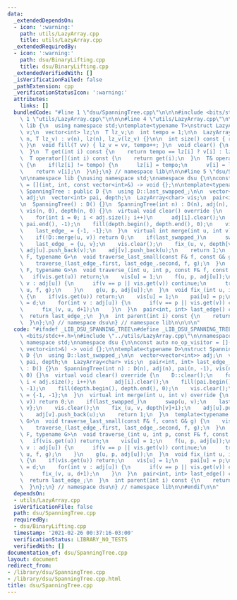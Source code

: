 ```yaml
---
data:
  _extendedDependsOn:
  - icon: ':warning:'
    path: utils/LazyArray.cpp
    title: utils/LazyArray.cpp
  _extendedRequiredBy:
  - icon: ':warning:'
    path: dsu/BinaryLifting.cpp
    title: dsu/BinaryLifting.cpp
  _extendedVerifiedWith: []
  _isVerificationFailed: false
  _pathExtension: cpp
  _verificationStatusIcon: ':warning:'
  attributes:
    links: []
  bundledCode: "#line 1 \"dsu/SpanningTree.cpp\"\n\n\n#include <bits/stdc++.h>\n#line\
    \ 1 \"utils/LazyArray.cpp\"\n\n\n#line 4 \"utils/LazyArray.cpp\"\n\nnamespace\
    \ lib {\n  using namespace std;\ntemplate<typename T>\nstruct LazyArray {\n  vector<T>\
    \ v;\n  vector<int> lz;\n  T lz_v;\n  int tempo = 1;\n\n  LazyArray() {}\n  LazyArray(int\
    \ n, T lz_v) : v(n), lz(n), lz_v(lz_v) {}\n\n  int size() const { return v.size();\
    \ }\n  void fill(T vv) { lz_v = vv, tempo++; }\n  void clear() {\n    fill(T());\n\
    \  }\n  T get(int i) const {\n    return tempo == lz[i] ? v[i] : lz_v;\n  }\n\
    \  T operator[](int i) const {\n    return get(i);\n  }\n  T& operator[](int i)\
    \ {\n    if(lz[i] != tempo) {\n      lz[i] = tempo;\n      v[i] = lz_v;\n    }\n\
    \    return v[i];\n  }\n};\n} // namespace lib\n\n\n#line 5 \"dsu/SpanningTree.cpp\"\
    \n\nnamespace lib {\nusing namespace std;\nnamespace dsu {\n\nconst auto no_op_visitor\
    \ = [](int, int, const vector<int>&) -> void {};\n\ntemplate<typename D>\nstruct\
    \ SpanningTree : public D {\n  using D::last_swapped_;\n\n  vector<vector<int>>\
    \ adj;\n  vector<int> pai, depth;\n  LazyArray<char> vis;\n  pair<int, int> last_edge_;\n\
    \n  SpanningTree() : D() {}\n  SpanningTree(int n) : D(n), adj(n), pai(n, -1),\
    \ vis(n, 0), depth(n, 0) {}\n  virtual void clear() override {\n    D::clear();\n\
    \    for(int i = 0; i < adj.size(); i++)\n      adj[i].clear();\n    fill(pai.begin(),\
    \ pai.end(), -1);\n    fill(depth.begin(), depth.end(), 0);\n    vis.clear();\n\
    \    last_edge_ = {-1, -1};\n  }\n  virtual int merge(int u, int v) override {\n\
    \    if(!D::merge(u, v)) return 0;\n    if(last_swapped_)\n      swap(u, v);\n\
    \    last_edge_ = {u, v};\n    vis.clear();\n    fix_(u, v, depth[v]+1);\n   \
    \ adj[u].push_back(v);\n    adj[v].push_back(u);\n    return 1;\n  }\n  template<typename\
    \ F, typename G>\n  void traverse_last_small(const F& f, const G& g) {\n    vis.clear();\n\
    \    traverse_(last_edge_.first, last_edge_.second, f, g);\n  }\n  template<typename\
    \ F, typename G>\n  void traverse_(int u, int p, const F& f, const G& g) {\n \
    \   if(vis.get(u)) return;\n    vis[u] = 1;\n    f(u, p, adj[u]);\n    for(int\
    \ v : adj[u]) {\n      if(v == p || vis.get(v)) continue;\n      traverse_(v,\
    \ u, f, g);\n    }\n    g(u, p, adj[u]);\n  }\n  void fix_(int u, int p, int d)\
    \ {\n    if(vis.get(u)) return;\n    vis[u] = 1;\n    pai[u] = p;\n    depth[u]\
    \ = d;\n    for(int v : adj[u]) {\n      if(v == p || vis.get(v)) continue;\n\
    \      fix_(v, u, d+1);\n    }\n  }\n  pair<int, int> last_edge() const {\n  \
    \  return last_edge_;\n  }\n  int parent(int i) const {\n    return pai[i];\n\
    \  }\n};\n} // namespace dsu\n} // namespace lib\n\n\n\n"
  code: "#ifndef _LIB_DSU_SPANNING_TREE\n#define _LIB_DSU_SPANNING_TREE\n#include\
    \ <bits/stdc++.h>\n#include \"../utils/LazyArray.cpp\"\n\nnamespace lib {\nusing\
    \ namespace std;\nnamespace dsu {\n\nconst auto no_op_visitor = [](int, int, const\
    \ vector<int>&) -> void {};\n\ntemplate<typename D>\nstruct SpanningTree : public\
    \ D {\n  using D::last_swapped_;\n\n  vector<vector<int>> adj;\n  vector<int>\
    \ pai, depth;\n  LazyArray<char> vis;\n  pair<int, int> last_edge_;\n\n  SpanningTree()\
    \ : D() {}\n  SpanningTree(int n) : D(n), adj(n), pai(n, -1), vis(n, 0), depth(n,\
    \ 0) {}\n  virtual void clear() override {\n    D::clear();\n    for(int i = 0;\
    \ i < adj.size(); i++)\n      adj[i].clear();\n    fill(pai.begin(), pai.end(),\
    \ -1);\n    fill(depth.begin(), depth.end(), 0);\n    vis.clear();\n    last_edge_\
    \ = {-1, -1};\n  }\n  virtual int merge(int u, int v) override {\n    if(!D::merge(u,\
    \ v)) return 0;\n    if(last_swapped_)\n      swap(u, v);\n    last_edge_ = {u,\
    \ v};\n    vis.clear();\n    fix_(u, v, depth[v]+1);\n    adj[u].push_back(v);\n\
    \    adj[v].push_back(u);\n    return 1;\n  }\n  template<typename F, typename\
    \ G>\n  void traverse_last_small(const F& f, const G& g) {\n    vis.clear();\n\
    \    traverse_(last_edge_.first, last_edge_.second, f, g);\n  }\n  template<typename\
    \ F, typename G>\n  void traverse_(int u, int p, const F& f, const G& g) {\n \
    \   if(vis.get(u)) return;\n    vis[u] = 1;\n    f(u, p, adj[u]);\n    for(int\
    \ v : adj[u]) {\n      if(v == p || vis.get(v)) continue;\n      traverse_(v,\
    \ u, f, g);\n    }\n    g(u, p, adj[u]);\n  }\n  void fix_(int u, int p, int d)\
    \ {\n    if(vis.get(u)) return;\n    vis[u] = 1;\n    pai[u] = p;\n    depth[u]\
    \ = d;\n    for(int v : adj[u]) {\n      if(v == p || vis.get(v)) continue;\n\
    \      fix_(v, u, d+1);\n    }\n  }\n  pair<int, int> last_edge() const {\n  \
    \  return last_edge_;\n  }\n  int parent(int i) const {\n    return pai[i];\n\
    \  }\n};\n} // namespace dsu\n} // namespace lib\n\n#endif\n\n"
  dependsOn:
  - utils/LazyArray.cpp
  isVerificationFile: false
  path: dsu/SpanningTree.cpp
  requiredBy:
  - dsu/BinaryLifting.cpp
  timestamp: '2021-02-26 00:37:16-03:00'
  verificationStatus: LIBRARY_NO_TESTS
  verifiedWith: []
documentation_of: dsu/SpanningTree.cpp
layout: document
redirect_from:
- /library/dsu/SpanningTree.cpp
- /library/dsu/SpanningTree.cpp.html
title: dsu/SpanningTree.cpp
---
```


